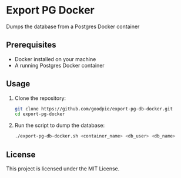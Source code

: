# Export PG Docker

Dumps the database from a Postgres Docker container

## Prerequisites

- Docker installed on your machine
- A running Postgres Docker container

## Usage

1. Clone the repository:
    ```sh
    git clone https://github.com/goodpie/export-pg-db-docker.git
    cd export-pg-docker
    ```

2. Run the script to dump the database:
    ```sh 
    ./export-pg-db-docker.sh <container_name> <db_user> <db_name>
    ```


## License

This project is licensed under the MIT License.